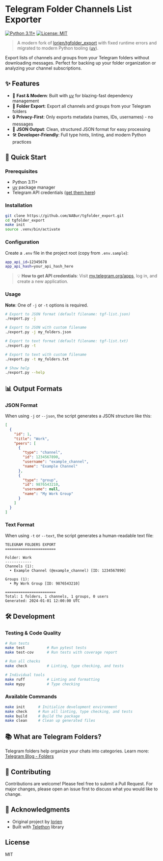 # Telegram Folder Channels List Exporter

[![Python 3.11+](https://img.shields.io/badge/python-3.11+-blue.svg)](https://www.python.org/downloads/)
[![License: MIT](https://img.shields.io/badge/License-MIT-yellow.svg)](https://opensource.org/licenses/MIT)

> A modern fork of [lorien/tgfolder_export](https://github.com/lorien/tgfolder_export) with fixed runtime errors and migrated to modern Python tooling ([uv](https://docs.astral.sh/uv/)).

Export lists of channels and groups from your Telegram folders without downloading messages. Perfect for backing up your folder organization or analyzing your channel subscriptions.

## ✨ Features

- 🚀 **Fast & Modern**: Built with [uv](https://docs.astral.sh/uv/) for blazing-fast dependency management
- 📁 **Folder Export**: Export all channels and groups from your Telegram folders
- 🔒 **Privacy-First**: Only exports metadata (names, IDs, usernames) - no messages
- 📄 **JSON Output**: Clean, structured JSON format for easy processing
- 🛠️ **Developer-Friendly**: Full type hints, linting, and modern Python practices

## 🚀 Quick Start

### Prerequisites

- Python 3.11+
- [uv](https://docs.astral.sh/uv/getting-started/installation/) package manager
- Telegram API credentials ([get them here](https://my.telegram.org/apps))

### Installation

```bash
git clone https://github.com/AABur/tgfolder_export.git
cd tgfolder_export
make init
source .venv/bin/activate
```

### Configuration

Create a `.env` file in the project root (copy from `.env.sample`):

```bash
app_api_id=12345678
app_api_hash=your_api_hash_here
```

> 💡 **How to get API credentials**: Visit [my.telegram.org/apps](https://my.telegram.org/apps), log in, and create a new application.

### Usage

**Note**: One of `-j` or `-t` options is required.

```bash
# Export to JSON format (default filename: tgf-list.json)
./export.py -j

# Export to JSON with custom filename
./export.py -j my_folders.json

# Export to text format (default filename: tgf-list.txt)
./export.py -t

# Export to text with custom filename
./export.py -t my_folders.txt

# Show help
./export.py --help
```

## 📊 Output Formats

### JSON Format
When using `-j` or `--json`, the script generates a JSON structure like this:

```json
[
  {
    "id": 1,
    "title": "Work",
    "peers": [
      {
        "type": "channel",
        "id": 1234567890,
        "username": "example_channel",
        "name": "Example Channel"
      },
      {
        "type": "group",
        "id": 9876543210,
        "username": null,
        "name": "My Work Group"
      }
    ]
  }
]
```

### Text Format
When using `-t` or `--text`, the script generates a human-readable text file:

```
TELEGRAM FOLDERS EXPORT
=======================

Folder: Work
------------
Channels (1):
  • Example Channel (@example_channel) [ID: 1234567890]

Groups (1):
  • My Work Group [ID: 9876543210]

=======================
Total: 1 folders, 1 channels, 1 groups, 0 users
Generated: 2024-01-01 12:00:00 UTC
```

## 🛠️ Development

### Testing & Code Quality

```bash
# Run tests
make test          # Run pytest tests
make test-cov      # Run tests with coverage report

# Run all checks
make check         # Linting, type checking, and tests

# Individual tools
make ruff          # Linting and formatting
make mypy          # Type checking
```

### Available Commands

```bash
make init      # Initialize development environment
make check     # Run all linting, type checking, and tests
make build     # Build the package
make clean     # Clean up generated files
```

## 📚 What are Telegram Folders?

Telegram folders help organize your chats into categories. Learn more: [Telegram Blog - Folders](https://telegram.org/blog/folders)

## 🤝 Contributing

Contributions are welcome! Please feel free to submit a Pull Request. For major changes, please open an issue first to discuss what you would like to change.

## 🙏 Acknowledgments

- Original project by [lorien](https://github.com/lorien/tgfolder_export)
- Built with [Telethon](https://github.com/LonamiWebs/Telethon) library

## License

MIT
